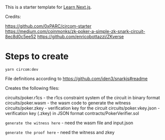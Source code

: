 This is a starter template for [Learn Next.js](https://nextjs.org/learn).

Credits:

https://github.com/0xPARC/circom-starter
https://medium.com/coinmonks/zk-poker-a-simple-zk-snark-circuit-8ec8d0c5ee52
https://github.com/enricobottazzi/ZKverse

# Steps to create

`yarn circom:dev`

File definitions according to https://github.com/iden3/snarkjs#readme

Creates the following files:

circuits/poker.r1cs - the r1cs constraint system of the circuit in binary format
circuits/poker.wasm - the wasm code to generate the witness
circuits/poker.zkey - verification key for the circuit
circuits/poker.vkey.json - verification key (.zkey) in JSON format
contracts/PokerVerifier.sol

`generate the witness here`  - need the wasm file and input.json

`generate the proof here` - need the witness and zkey